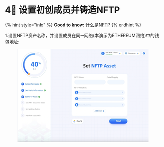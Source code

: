 # 4⃣️ 设置初创成员并铸造NFTP

{% hint style="info" %}
**Good to know:** [什么是NFTP](../../extras/what-is-nftp.md)
{% endhint %}

1.设置NFTP资产名称，并设置成员在同一网络(本演示为ETHEREUM网络)中的钱包地址:

<figure><img src="../../.gitbook/assets/image (1).png" alt=""><figcaption></figcaption></figure>

